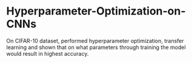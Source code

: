 # Hyperparameter-Optimization-on-CNNs
On CIFAR-10 dataset, performed hyperparameter optimization, transfer learning and shown that on what parameters through training the model would result in highest accuracy.
